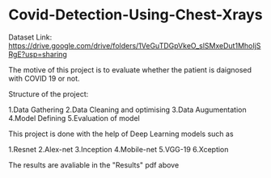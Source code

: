 # Covid-Detection-Using-Chest-Xrays

Dataset Link: https://drive.google.com/drive/folders/1VeGuTDGpVkeO_slSMxeDut1MhoIjSRgE?usp=sharing

The motive of this project is to evaluate whether the patient is daignosed with COVID 19 or not. 

Structure of the project:

1.Data Gathering 
2.Data Cleaning and optimising
3.Data Augumentation
4.Model Defining 
5.Evaluation of model

This project is done with the help of Deep Learning models such as 

1.Resnet
2.Alex-net
3.Inception
4.Mobile-net
5.VGG-19
6.Xception

The results are avaliable in the "Results" pdf above
